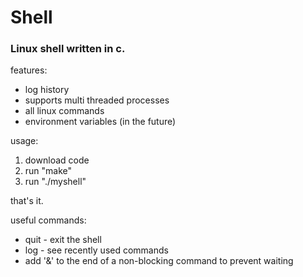 <h1>Shell</h1>

<h3>Linux shell written in c.</h3>

features:
  
  - log history
  - supports multi threaded processes
  - all linux commands
  - environment variables (in the future)

usage:

1. download code
2. run "make"
3. run "./myshell"

that's it.

useful commands:
  - quit - exit the shell
  - log - see recently used commands
  - add '&' to the end of a non-blocking command to prevent waiting
